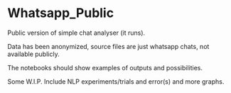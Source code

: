 # Whatsapp_Public
Public version of simple chat analyser (it runs).

Data has been anonymized, source files are just whatsapp chats, not available publicly.

The notebooks should show examples of outputs and possibilities.

Some W.I.P. Include NLP experiments/trials and error(s) and more graphs.

